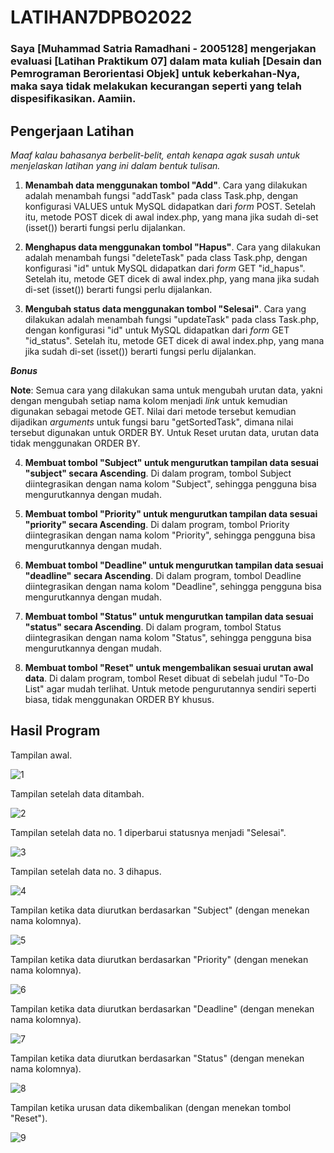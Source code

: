 # LATIHAN7DPBO2022
### Saya [Muhammad Satria Ramadhani - 2005128] mengerjakan evaluasi [Latihan Praktikum 07] dalam mata kuliah [Desain dan Pemrograman Berorientasi Objek] untuk keberkahan-Nya, maka saya tidak melakukan kecurangan seperti yang telah dispesifikasikan. Aamiin.

## Pengerjaan Latihan

*Maaf kalau bahasanya berbelit-belit, entah kenapa agak susah untuk menjelaskan latihan yang ini dalam bentuk tulisan.*

1. **Menambah data menggunakan tombol "Add"**. Cara yang dilakukan adalah menambah fungsi "addTask" pada class Task.php, dengan konfigurasi VALUES untuk MySQL didapatkan dari *form* POST. Setelah itu, metode POST dicek di awal index.php, yang mana jika sudah di-set (isset()) berarti fungsi perlu dijalankan.

2. **Menghapus data menggunakan tombol "Hapus"**. Cara yang dilakukan adalah menambah fungsi "deleteTask" pada class Task.php, dengan konfigurasi "id" untuk MySQL didapatkan dari *form* GET "id_hapus". Setelah itu, metode GET dicek di awal index.php, yang mana jika sudah di-set (isset()) berarti fungsi perlu dijalankan.

3. **Mengubah status data menggunakan tombol "Selesai"**. Cara yang dilakukan adalah menambah fungsi "updateTask" pada class Task.php, dengan konfigurasi "id" untuk MySQL didapatkan dari *form* GET "id_status". Setelah itu, metode GET dicek di awal index.php, yang mana jika sudah di-set (isset()) berarti fungsi perlu dijalankan.

***Bonus***

**Note**: Semua cara yang dilakukan sama untuk mengubah urutan data, yakni dengan mengubah setiap nama kolom menjadi *link* untuk kemudian digunakan sebagai metode GET. Nilai dari metode tersebut kemudian dijadikan *arguments* untuk fungsi baru "getSortedTask", dimana nilai tersebut digunakan untuk ORDER BY. Untuk Reset urutan data, urutan data tidak menggunakan ORDER BY.

4. **Membuat tombol "Subject" untuk mengurutkan tampilan data sesuai "subject" secara Ascending**. Di dalam program, tombol Subject diintegrasikan dengan nama kolom "Subject", sehingga pengguna bisa mengurutkannya dengan mudah.

5. **Membuat tombol "Priority" untuk mengurutkan tampilan data sesuai "priority" secara Ascending**. Di dalam program, tombol Priority diintegrasikan dengan nama kolom "Priority", sehingga pengguna bisa mengurutkannya dengan mudah.

6. **Membuat tombol "Deadline" untuk mengurutkan tampilan data sesuai "deadline" secara Ascending**. Di dalam program, tombol Deadline diintegrasikan dengan nama kolom "Deadline", sehingga pengguna bisa mengurutkannya dengan mudah.

7. **Membuat tombol "Status" untuk mengurutkan tampilan data sesuai "status" secara Ascending**. Di dalam program, tombol Status diintegrasikan dengan nama kolom "Status", sehingga pengguna bisa mengurutkannya dengan mudah.

8. **Membuat tombol "Reset" untuk mengembalikan sesuai urutan awal data**. Di dalam program, tombol Reset dibuat di sebelah judul "To-Do List" agar mudah terlihat. Untuk metode pengurutannya sendiri seperti biasa, tidak menggunakan ORDER BY khusus.

## Hasil Program

Tampilan awal.

![1](https://user-images.githubusercontent.com/72297396/161472397-79d39838-bc95-49d2-8a8d-d0dfb3d2e15b.png)

Tampilan setelah data ditambah.

![2](https://user-images.githubusercontent.com/72297396/161472458-8d1f5361-2759-426c-9211-b14f9f11d8b7.png)

Tampilan setelah data no. 1 diperbarui statusnya menjadi "Selesai".

![3](https://user-images.githubusercontent.com/72297396/161472501-83e48cac-cab3-4101-96e5-46b35d8de55d.png)

Tampilan setelah data no. 3 dihapus.

![4](https://user-images.githubusercontent.com/72297396/161472548-0f62a9ee-1581-4f50-a298-4bb3bc0e665a.png)

Tampilan ketika data diurutkan berdasarkan "Subject" (dengan menekan nama kolomnya).

![5](https://user-images.githubusercontent.com/72297396/161472609-603f3fe8-bfb6-4159-ab49-54b797df9476.png)

Tampilan ketika data diurutkan berdasarkan "Priority" (dengan menekan nama kolomnya).

![6](https://user-images.githubusercontent.com/72297396/161472629-74f80b9d-01a4-4fa5-bf71-341a50538623.png)

Tampilan ketika data diurutkan berdasarkan "Deadline" (dengan menekan nama kolomnya).

![7](https://user-images.githubusercontent.com/72297396/161472654-55a78d52-7a78-454b-a3e4-6df01237a87d.png)

Tampilan ketika data diurutkan berdasarkan "Status" (dengan menekan nama kolomnya).

![8](https://user-images.githubusercontent.com/72297396/161472725-52cfee65-33af-4db3-bba6-b6ce5c6bac9c.png)

Tampilan ketika urusan data dikembalikan (dengan menekan tombol "Reset").

![9](https://user-images.githubusercontent.com/72297396/161472738-30a788ca-aab3-42bc-8e8c-371b7271e826.png)
